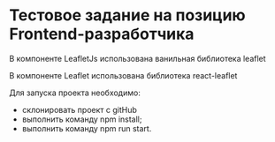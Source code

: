 # Тестовое задание на позицию Frontend-разработчика

В компоненте LeafletJs использована ванильная библиотека leaflet

В компоненте Leaflet использована библиотека react-leaflet

Для запуска проекта необходимо:
- склонировать проект с gitHub
- выполнить команду npm install;
- выполнить команду npm run start.